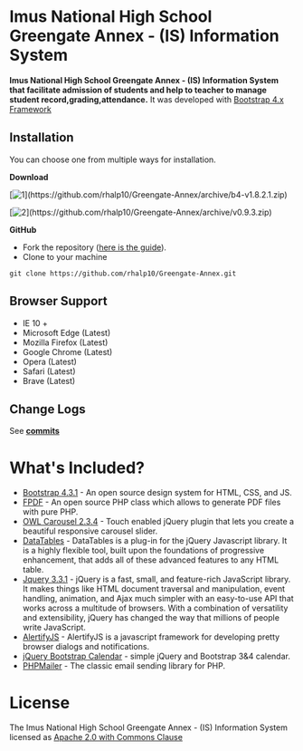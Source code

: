 Imus National High School Greengate Annex - (IS) Information System 
=======================


**Imus National High School Greengate Annex - (IS) Information System that facilitate admission of students and help to teacher to manage student record,grading,attendance.** It was developed with [Bootstrap 4.x Framework](http://getbootstrap.com)



Installation
----------------
You can choose one from multiple ways for installation.

**Download**

[![1](https://img.shields.io/badge/PHP7%20(Bootstrap4.zip)-Greengate__Annex__b4--v1.8.2.1-green?logo=php)](https://github.com/rhalp10/Greengate-Annex/archive/b4-v1.8.2.1.zip)

[![2](https://img.shields.io/badge/PHP5%20(Bootstrap3.zip)-Greengate__Annex__b3--v0.9.3-yellowgreen?logo=php)](https://github.com/rhalp10/Greengate-Annex/archive/v0.9.3.zip)

**GitHub**
- Fork the repository ([here is the guide](https://help.github.com/articles/fork-a-repo/)).
- Clone to your machine
```
git clone https://github.com/rhalp10/Greengate-Annex.git
```


Browser Support
----------
- IE 10 +
- Microsoft Edge (Latest)
- Mozilla Firefox (Latest)
- Google Chrome (Latest)
- Opera (Latest)
- Safari (Latest)
- Brave (Latest)

Change Logs
----------
See  **[commits](https://github.com/rhalp10/Greengate-Annex/commits/master)**

# What's Included?

- [Bootstrap 4.3.1](https://getbootstrap.com) - An open source design system for HTML, CSS, and JS.
- [FPDF](http://www.fpdf.org/) - An open source PHP class which allows to generate PDF files with pure PHP.
- [OWL Carousel 2.3.4](https://owlcarousel2.github.io/OwlCarousel2/) - Touch enabled jQuery plugin that lets you create a beautiful responsive carousel slider.
- [DataTables](https://datatables.net) - DataTables is a plug-in for the jQuery Javascript library. It is a highly flexible tool, built upon the foundations of progressive enhancement, that adds all of these advanced features to any HTML table.
- [Jquery 3.3.1](https://jquery.com) - jQuery is a fast, small, and feature-rich JavaScript library. It makes things like HTML document traversal and manipulation, event handling, animation, and Ajax much simpler with an easy-to-use API that works across a multitude of browsers. With a combination of versatility and extensibility, jQuery has changed the way that millions of people write JavaScript.
- [AlertifyJS](https://alertifyjs.com/) - AlertifyJS is a javascript framework for developing pretty browser dialogs and notifications.
- [jQuery Bootstrap Calendar](https://github.com/zatorck/jquery-bootstrap-year-calendar)  - simple jQuery and Bootstrap 3&4 calendar.
- [PHPMailer](https://github.com/PHPMailer/PHPMailer)  - The classic email sending library for PHP.



# License
The Imus National High School Greengate Annex - (IS) Information System licensed as [Apache 2.0 with Commons Clause](https://github.com/rhalp10/CvSU-E-Learning/blob/master/LICENSE.md)
